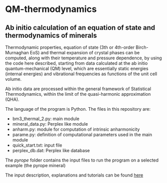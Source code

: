 # QM-thermodynamics

## Ab initio calculation of an equation of state and thermodynamics of minerals

Thermodynamic properties, equation of state (3th or 4th-order Birch-Murnaghan EoS) and thermal expansion of crystal phases can be computed, 
along with their temperature and pressure dependence, by using the code here described, starting from data calculated at the ab initio quantum-mechanical (QM) level, 
which are essentially static energies (internal energies) and vibrational frequencies as functions of the unit cell volume.

Ab initio data are processed within the general framework of Statistical Thermodynamics, within the limit of the quasi-harmonic approximation (QHA).

The language of the program is Python. The files in this repository are:

- bm3_thermal_2.py: main module
- mineral_data.py:  Perplex like module
- anharm.py:        module for computation of intrinsic anharmonicity
- parame.py:        definition of computational parameters used in the main module
- quick_start.txt:  input file
- perplex_db.dat:   Perplex like database

The *pyrope* folder contains the input files to run the program on a selected example (the pyrope mineral)

The input description, explanations and tutorials can be found [here](https://qm-thermodynamics.readthedocs.io/en/main/) 
